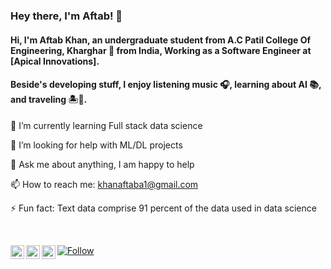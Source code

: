 ### Hey there, I'm Aftab! 👋

#### Hi, I'm Aftab Khan, an undergraduate student from A.C Patil College Of Engineering, Kharghar 🚀 from India, Working as a Software Engineer at [Apical Innovations].

#### Beside's developing stuff, I enjoy listening music 🎧, learning about AI 📚, and traveling 🏝️🗻.

🌱 I’m currently learning Full stack data science

🤔 I’m looking for help with ML/DL projects

💬 Ask me about anything, I am happy to help

📫 How to reach me: khanaftaba1@gmail.com

⚡ Fun fact: Text data comprise 91 percent of the data used in data science

<br>

[![Follow](https://img.shields.io/twitter/follow/khanaftaba1?style=social)](https://twitter.com/intent/follow?screen_name=khanaftaba1)    <a href="https://www.linkedin.com/in/aftab-khan-3584a3154/">
  <img align="left" alt="Aftab's LinkdeIN" width="22px" src="https://cdn.jsdelivr.net/npm/simple-icons@v3/icons/linkedin.svg" />
</a> <a href="https://www.instagram.com/aftabkhan_7/">
  <img align="left" alt="Akhil's Instagram" width="22px" src="https://cdn.jsdelivr.net/npm/simple-icons@v3/icons/instagram.svg" />
</a> <a href="https://medium.com/@akhil.kasare80">
  <img align="left" alt="Akhil's Medium" width="22px" src="https://cdn.jsdelivr.net/npm/simple-icons@v3/icons/medium.svg" />
</a>
